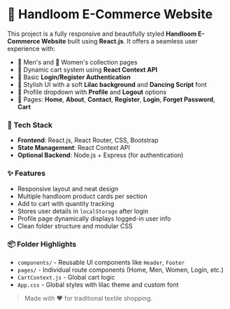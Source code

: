 # 🧵 Handloom E-Commerce Website

This project is a fully responsive and beautifully styled **Handloom E-Commerce Website** built using **React.js**. It offers a seamless user experience with:

- 🧔 Men's and 👩 Women's collection pages  
- 🛒 Dynamic cart system using **React Context API**
- 🔐 Basic **Login/Register Authentication**
- 🎨 Stylish UI with a soft **Lilac background** and **Dancing Script** font  
- 👤 Profile dropdown with **Profile** and **Logout** options
- 📄 Pages: **Home**, **About**, **Contact**, **Register**, **Login**, **Forget Password**, **Cart**

### 🔧 Tech Stack

- **Frontend**: React.js, React Router, CSS, Bootstrap
- **State Management**: React Context API
- **Optional Backend**: Node.js + Express (for authentication)

### ✨ Features

- Responsive layout and neat design
- Multiple handloom product cards per section
- Add to cart with quantity tracking
- Stores user details in `localStorage` after login
- Profile page dynamically displays logged-in user info
- Clean folder structure and modular CSS

### 📦 Folder Highlights

- `components/` - Reusable UI components like `Header`, `Footer`
- `pages/` - Individual route components (Home, Men, Women, Login, etc.)
- `CartContext.js` - Global cart logic
- `App.css` - Global styles with lilac theme and custom font

> Made with ❤️ for traditional textile shopping.
